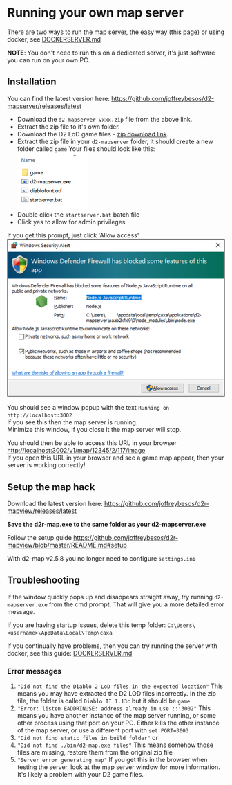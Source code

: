 # Running your own map server

There are two ways to run the map server, the easy way (this page) or using docker, see [DOCKERSERVER.md](./DOCKERSERVER.md)

**NOTE**: You don't need to run this on a dedicated server, it's just software you can run on your own PC.

## Installation

You can find the latest version here:
https://github.com/joffreybesos/d2-mapserver/releases/latest

- Download the `d2-mapserver-vxxx.zip` file from the above link.
- Extract the zip file to it's own folder.
- Download the D2 LoD game files - [zip download link](https://mega.nz/file/AhNDgIYY#fGM0RqANpqICodEARRToXbAXt1Yp3JVz5Dk1M8XlZNI).
- Extract the zip file in your `d2-mapserver` folder, it should create a new folder called `game`
    Your files should look like this:  
    ![](gamefiles.png)  
- Double click the `startserver.bat` batch file
- Click yes to allow for admin privileges

If you get this prompt, just click 'Allow access'  
![](firewall.png)  

You should see a window popup with the text `Running on http://localhost:3002`  
If you see this then the map server is running.  
Minimize this window, if you close it the map server will stop.  

You should then be able to access this URL in your browser <http://localhost:3002/v1/map/12345/2/117/image>  
If you open this URL in your browser and see a game map appear, then your server is working correctly!

## Setup the map hack

Download the latest version here:
<https://github.com/joffreybesos/d2r-mapview/releases/latest>

**Save the d2r-map.exe to the same folder as your d2-mapserver.exe**

Follow the setup guide
https://github.com/joffreybesos/d2r-mapview/blob/master/README.md#setup

With d2-map v2.5.8 you no longer need to configure `settings.ini`

## Troubleshooting

If the window quickly pops up and disappears straight away, try running `d2-mapserver.exe` from the cmd prompt.
That will give you a more detailed error message.

If you are having startup issues, delete this temp folder: `C:\Users\<username>\AppData\Local\Temp\caxa`

If you continually have problems, then you can try running the server with docker, see this guide: [DOCKERSERVER.md](./DOCKERSERVER.md)

### Error messages

1. `"Did not find the Diablo 2 LoD files in the expected location"`
    This means you may have extracted the D2 LOD files incorrectly. In the zip file, the folder is called `Diablo II 1.13c` but it should be `game`
3. `"Error: listen EADDRINUSE: address already in use :::3002"`
    This means you have another instance of the map server running, or some other process using that port on your PC.
    Either kills the other instance of the map server, or use a different port with `set PORT=3003`
2. `"Did not find static files in build folder"` or
3. `"Did not find ./bin/d2-map.exe files"`
    This means somehow those files are missing, restore them from the original zip file
4. `"Server error generating map"`
    If you get this in the browser when testing the server, look at the map server window for more information.
    It's likely a problem with your D2 game files.
